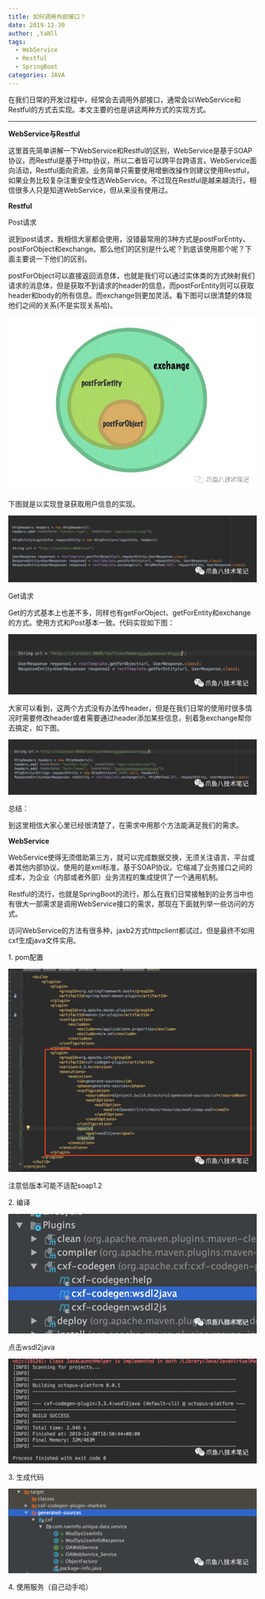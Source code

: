 ```yaml
---
title: 如何调用外部接口？
date: 2019-12-30
author: ,YaNll
tags: 
  - WebService 
  - Restful 
  - SpringBoot
categories: JAVA
---
```

在我们日常的开发过程中，经常会去调用外部接口，通常会以WebService和Restful的方式去实现。本文主要的也是讲这两种方式的实现方式。

---

**WebService与Restful**

这里首先简单讲解一下WebService和Restful的区别，WebService是基于SOAP协议，而Restful是基于Http协议，所以二者皆可以跨平台跨语言。WebService面向活动，Restful面向资源。业务简单只需要使用增删改操作则建议使用Restful，如果业务比较复杂注重安全性选WebService。不过现在Restful是越来越流行，相信很多人只是知道WebService，但从来没有使用过。

**Restful**

Post请求

说到post请求，我相信大家都会使用，没错最常用的3种方式是postForEntity、postForObject和exchange。那么他们的区别是什么呢？到底该使用那个呢？下面主要说一下他们的区别。

postForObject可以直接返回消息体，也就是我们可以通过实体类的方式映射我们请求的消息体，但是获取不到请求的header的信息，而postForEntity则可以获取header和body的所有信息。而exchange则更加灵活。看下图可以很清楚的体现他们之间的关系(不是实现关系哈)。

![](resources/0A9A2706261485055D910907C46BC08F.jpg)

 下图就是以实现登录获取用户信息的实现。

![](resources/891F9EDAB7B7E6C64A0462273D6D8833.jpg)

Get请求

Get的方式基本上也差不多，同样也有getForObject、getForEntity和exchange的方式。使用方式和Post基本一致。代码实现如下图：

![](resources/50E6EB2AEF9E02573CD421400A58F2A0.png)

大家可以看到，这两个方式没有办法传header，但是在我们日常的使用时很多情况时需要修改header或者需要通过header添加某些信息，别着急exchange帮你去搞定，如下图。

![](resources/544E4286B096B7C9F4A8EADBD09FB61C.jpg)

总结：

到这里相信大家心里已经很清楚了，在需求中用那个方法能满足我们的需求。

**WebService**

WebService使得无须借助第三方，就可以完成数据交换，无须关注语言、平台或者其他内部协议。使用的是xml标准，基于SOAP协议。它缩减了业务接口之间的成本，为企业（内部或者外部）业务流程的集成提供了一个通用机制。

Restful的流行，也就是SpringBoot的流行，那么在我们日常接触到的业务当中也有很大一部需求是调用WebService接口的需求，那现在下面就列举一些访问的方式。

访问WebService的方法有很多种，jaxb2方式httpclient都试过，但是最终不如用cxf生成java文件实用。

1\. pom配置

![](resources/73DAAFC74E5603A0016958CAFF1B665A.jpg)

注意低版本可能不适配soap1.2

2\. 编译

![](resources/40E216C57AA3E4CE57CB3C77A3F2FEB0.png)

点击wsdl2java

![](resources/16E3215F1CA87C5AC70E8AAAAFFB683C.jpg)

3\. 生成代码

![](resources/98AA58B22FD600D3714058AD2DA4F9C4.png)

4\. 使用服务（自己动手哈）
